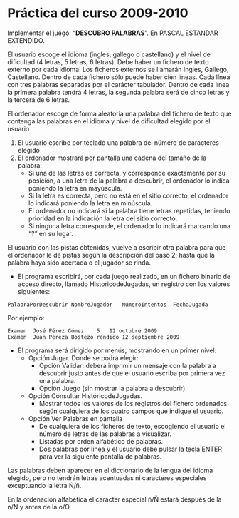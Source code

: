 # Práctica del curso 2009-2010

Implementar el juego: “**DESCUBRO PALABRAS**”. En PASCAL ESTANDAR EXTENDIDO.

El usuario escoge el idioma (ingles, gallego o castellano) y el nivel de dificultad (4 letras, 5 letras, 6 letras). Debe haber un fichero de texto externo por cada idioma. Los ficheros externos se llamarán Ingles, Gallego, Castellano. Dentro de cada fichero sólo puede haber cien líneas. Cada línea con tres palabras separadas por el carácter tabulador. Dentro de cada línea la primera palabra tendrá 4 letras, la segunda palabra será de cinco letras y la tercera de 6 letras.

El ordenador escoge de forma aleatoria una palabra del fichero de texto que contenga las palabras en el idioma y nivel de dificultad elegido por el usuario

1. El usuario escribe por teclado una palabra del número de caracteres elegido
2. El ordenador mostrará por pantalla una cadena del tamaño de la palabra:
    * Si una de las letras es correcta, y corresponde exactamente por su posición, a una letra de la palabra a descubrir, el ordenador lo indica poniendo la letra en mayúscula.
    * Si la letra es correcta, pero no está en el sitio correcto, el ordenador lo indicará poniendo la letra en minúscula.
    * El ordenador no indicará si la palabra tiene letras repetidas, teniendo prioridad en la indicación la letra del sitio correcto.
    * Si ninguna letra corresponde, el ordenador lo indicará marcando una “?” en su lugar.

El usuario con las pistas obtenidas, vuelve a escribir otra palabra para que el ordenador le dé pistas según la descripción del paso 2; hasta que la palabra haya sido acertada o el jugador se rinda.

* El programa escribirá, por cada juego realizado, en un fichero binario de acceso directo, llamado HistoricodeJugadas, un registro con los valores siguientes:
```
PalabraPorDescubrir NombreJugador   NúmeroIntentos  FechaJugada
```

Por ejemplo:
```
Examen  José Pérez Gómez    5   12 octubre 2009
Examen  Juan Pereza Bostezo rendido 12 septiembre 2009
```

* El programa será dirigido por menús, mostrando en un primer nivel:
    * Opción Jugar. Donde se podrá elegir:
        * Opción Validar: deberá imprimir un mensaje con la palabra a descubrir justo antes de que el usuario escriba por primera vez una palabra.
        * Opción Juego (sin mostrar la palabra a descubrir).
    * Opción Consultar HistóricodeJugadas.
        * Mostrar todos los valores de los registros del fichero ordenados según cualquiera de los cuatro campos que indique el usuario.
    * Opción Ver Palabras en pantalla
        * De cualquiera de los ficheros de texto, escogiendo el usuario el número de letras de las palabras a visualizar.
        * Listadas por orden alfabético de palabras.
        * Dos palabras por línea y el usuario debe pulsar la tecla ENTER para ver la siguiente
pantalla de palabras.

Las palabras deben aparecer en el diccionario de la lengua del idioma elegido, pero no tendrán letras acentuadas ni caracteres especiales exceptuando la letra Ñ/ñ.

En la ordenación alfabética el carácter especial ñ/Ñ estará después de la n/N y antes de la o/O.